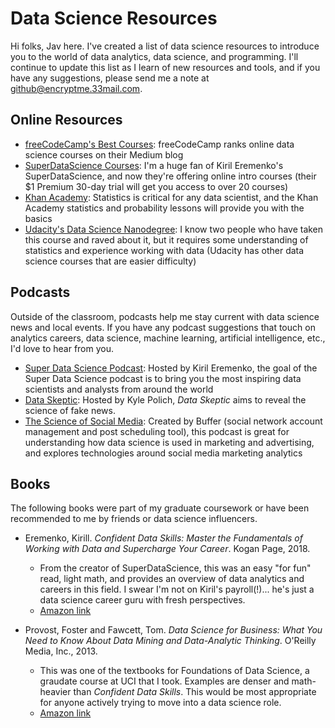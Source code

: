 # Data Science Resources
Hi folks, Jav here. I've created a list of data science resources to introduce you to the world of data analytics, data science, and programming. I'll continue to update this list as I learn of new resources and tools, and if you have any suggestions, please send me a note at <github@encryptme.33mail.com>.

## Online Resources

* [freeCodeCamp's Best Courses](https://medium.freecodecamp.org/i-ranked-all-the-best-data-science-intro-courses-based-on-thousands-of-data-points-db5dc7e3eb8e): freeCodeCamp ranks online data science courses on their Medium blog
* [SuperDataScience Courses](https://www.superdatascience.com/courses/intro-data-science-step-by-step-guide/): I'm a huge fan of Kiril Eremenko's SuperDataScience, and now they're offering online intro courses (their $1 Premium 30-day trial will get you access to over 20 courses)
* [Khan Academy](https://www.khanacademy.org/math/statistics-probability): Statistics is critical for any data scientist, and the Khan Academy statistics and probability lessons will provide you with the basics
* [Udacity's Data Science Nanodegree](https://www.udacity.com/course/data-scientist-nanodegree--nd025): I know two people who have taken this course and raved about it, but it requires some understanding of statistics and experience working with data (Udacity has other data science courses that are easier difficulty)

## Podcasts
Outside of the classroom, podcasts help me stay current with data science news and local events. If you have any podcast suggestions that touch on analytics careers, data science, machine learning, artificial intelligence, etc., I'd love to hear from you.

* [Super Data Science Podcast](https://soundcloud.com/superdatascience): Hosted by Kiril Eremenko, the goal of the Super Data Science podcast is to bring you the most inspiring data scientists and analysts from around the world
* [Data Skeptic](https://dataskeptic.com/podcast?limit=10&offset=0): Hosted by Kyle Polich, _Data Skeptic_ aims to reveal the science of fake news.
* [The Science of Social Media](https://soundcloud.com/the-science-of-social-media): Created by Buffer (social network account management and post scheduling tool), this podcast is great for understanding how data science is used in marketing and advertising, and explores technologies around social media marketing analytics  

## Books
The following books were part of my graduate coursework or have been recommended to me by friends or data science influencers.

* Eremenko, Kirill. _Confident Data Skills: Master the Fundamentals of Working with Data and Supercharge Your Career_. Kogan Page, 2018.
   * From the creator of SuperDataScience, this was an easy "for fun" read, light math, and provides an overview of data analytics and careers in this field. I swear I'm not on Kiril's payroll(!)... he's just a data science career guru with fresh perspectives.
   * [Amazon link](https://www.amazon.com/gp/product/0749481544/ref=as_li_tl?ie=UTF8&tag=superdatascie-20&camp=1789&creative=9325&linkCode=as2&creativeASIN=0749481544&linkId=bb7507851a740c1eb7f45ab4b6bd2a84)

* Provost, Foster and Fawcett, Tom. _Data Science for Business: What You Need to Know About Data Mining and Data-Analytic Thinking_. O'Reilly Media, Inc., 2013.
   * This was one of the textbooks for Foundations of Data Science, a graudate course at UCI that I took. Examples are denser and math-heavier than _Confident Data Skills_. This would be most appropriate for anyone actively trying to move into a data science role.
   * [Amazon link](https://www.amazon.com/Data-Science-Business-Data-Analytic-Thinking/dp/1449361323/ref=sr_1_1?s=books&ie=UTF8&qid=1537984955&sr=1-1&keywords=data+science+for+business)

